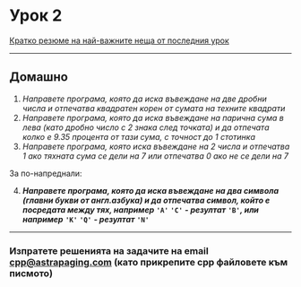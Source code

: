 # Урок 2

[Кратко резюме на най-важните неща от последния урок](http://cpp.sh/9xsqi/)

--------------------

## Домашно

1. *Направете програма, която да иска въвеждане на две дробни числа и отпечатва квадратен корен от сумата на техните квадрати*
2. *Направете програма, която да иска въвеждане на парична сума в лева (като дробно число с 2 знака след точката) и да отпечата колко е 9.35 процента от тази сума, с точност до 1 стотинка*
3. *Направете програма, която иска въвеждане на 2 числа и отпечатва 1 ако тяхната сума се дели на 7 или отпечатва 0 ако не се дели на 7*

За по-напреднали:

4. **_Направете програма, която да иска въвеждане на два символа (главни букви от англ.азбука) и да отпечатва символ, който е посредата между тях, например_** **`'A'`** **`'C'`** **_- резултат_** **`'B'`_, или например_** **`'K'`** **`'Q'`** **_- резултат_** **`'N'`**

--------------------

### Изпратете решенията на задачите на email cpp@astrapaging.com (като прикрепите cpp файловете към писмото)
